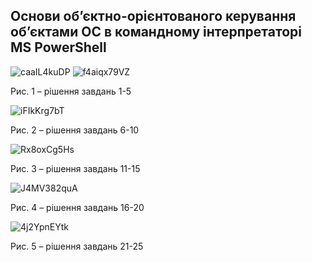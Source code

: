 ## Основи об’єктно-орієнтованого керування об’єктами ОС в командному інтерпретаторі MS PowerShell

![caaIL4kuDP](https://user-images.githubusercontent.com/44908390/234498694-398f234d-15dc-477c-a752-035fc03079ad.png)
![f4aiqx79VZ](https://user-images.githubusercontent.com/44908390/234511495-8894d861-9234-4aa2-8cbc-566ab8238bbf.png)

Рис. 1 – рішення завдань 1-5

![iFIkKrg7bT](https://user-images.githubusercontent.com/44908390/234501435-d5f944b1-ef0c-4c6f-a2c9-adf839bbff6f.png)

Рис. 2 – рішення завдань 6-10

![Rx8oxCg5Hs](https://user-images.githubusercontent.com/44908390/234503200-813b3062-dbed-4c8d-b553-4d863c027e60.png)

Рис. 3 – рішення завдань 11-15

![J4MV382quA](https://user-images.githubusercontent.com/44908390/234505493-4680c198-bc65-423a-9ceb-58b118682f5e.png)

Рис. 4 – рішення завдань 16-20

![4j2YpnEYtk](https://user-images.githubusercontent.com/44908390/234509127-49cfb4f8-0a49-4f55-8173-cfa8b23b9e44.png)

Рис. 5 – рішення завдань 21-25
